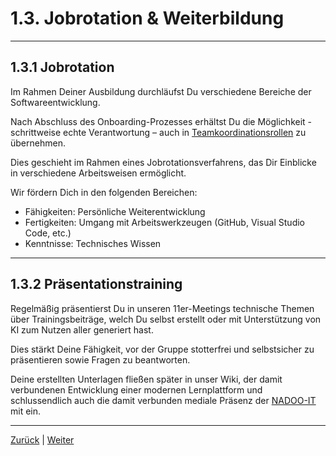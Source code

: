 # 1.3. Jobrotation & Weiterbildung

---

## 1.3.1 Jobrotation

Im Rahmen Deiner Ausbildung durchläufst Du verschiedene Bereiche der Softwareentwicklung.

Nach Abschluss des Onboarding-Prozesses erhältst Du die Möglichkeit - schrittweise echte Verantwortung – auch in [Teamkoordinationsrollen](/docs/5/4/README.md) zu übernehmen.

Dies geschieht im Rahmen eines Jobrotationsverfahrens, das Dir Einblicke in verschiedene Arbeitsweisen ermöglicht.

Wir fördern Dich in den folgenden Bereichen:

- Fähigkeiten: Persönliche Weiterentwicklung
- Fertigkeiten: Umgang mit Arbeitswerkzeugen (GitHub, Visual Studio Code, etc.)
- Kenntnisse: Technisches Wissen

---

## 1.3.2 Präsentationstraining

Regelmäßig präsentierst Du in unseren 11er-Meetings technische Themen über Trainingsbeiträge, welch Du selbst erstellt oder mit Unterstützung von KI zum Nutzen aller generiert hast.

Dies stärkt Deine Fähigkeit, vor der Gruppe stotterfrei und selbstsicher zu präsentieren sowie Fragen zu beantworten.

Deine erstellten Unterlagen fließen später in unser Wiki, der damit verbundenen Entwicklung einer modernen Lernplattform und schlussendlich auch die damit verbunden mediale Präsenz der [NADOO-IT](https://nadooit.de) mit ein.

---

[Zurück](../2/README.md) | [Weiter](../4/README.md)
